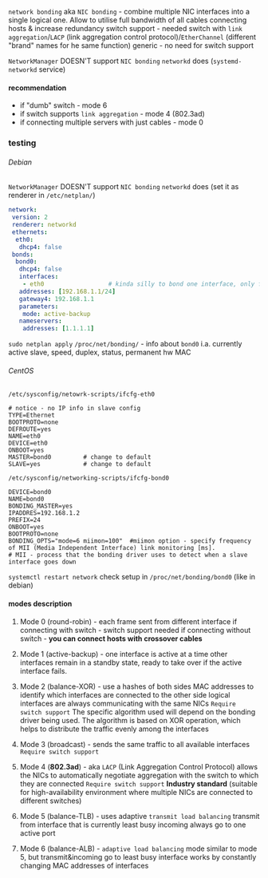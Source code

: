 `network bonding` aka `NIC bonding` - combine multiple NIC interfaces into a single logical one.
Allow to utilise full bandwidth of all cables connecting hosts & increase redundancy
	switch support - needed switch with `link aggregation`/`LACP` (link aggregation control protocol)/`EtherChannel` (different "brand" names for he same function)
	generic - no need for switch support

`NetworkManager` DOESN'T support `NIC bonding`
`networkd` does (`systemd-networkd` service)

#### recommendation
- if "dumb" switch - mode 6
- if switch supports `link aggregation` - mode 4 (802.3ad)
- if connecting multiple servers with just cables - mode 0



### testing
###### Debian
`NetworkManager` DOESN'T support `NIC bonding`
`networkd` does (set it as renderer in `/etc/netplan/`)
```yaml
network:
 version: 2
 renderer: networkd
 ethernets:
  eth0:
   dhcp4: false
 bonds:
  bond0:
   dhcp4: false
   interfaces:
    - eth0                  # kinda silly to bond one interface, only for example sake
   addresses: [192.168.1.1/24]
   gateway4: 192.168.1.1
   parameters:
    mode: active-backup
   nameservers:
    addresses: [1.1.1.1]
```
`sudo netplan apply`
`/proc/net/bonding/` - info about `bond0`
	i.a. currently active slave, speed, duplex, status, permanent hw MAC

###### CentOS
`/etc/sysconfig/netowrk-scripts/ifcfg-eth0`
```
# notice - no IP info in slave config
TYPE=Ethernet
BOOTPROTO=none
DEFROUTE=yes
NAME=eth0
DEVICE=eth0
ONBOOT=yes
MASTER=bond0         # change to default
SLAVE=yes            # change to default
```
`/etc/sysconfig/networking-scripts/ifcfg-bond0`
```
DEVICE=bond0
NAME=bond0
BONDING_MASTER=yes
IPADDRES=192.168.1.2
PREFIX=24
ONBOOT=yes
BOOTPROTO=none
BONDING_OPTS="mode=6 miimon=100"  #miimon option - specify frequency of MII (Media Independent Interface) link monitoring [ms].
# MII - process that the bonding driver uses to detect when a slave interface goes down
```
`systemctl restart network`
check setup in `/proc/net/bonding/bond0` (like in debian)


#### modes description
1.  Mode 0 (round-robin) - each frame sent from different interface
   if connecting with switch - switch support needed 
   if connecting without switch - **you can connect hosts with crossover cables**
   
2.  Mode 1 (active-backup) - one interface is active at a time
   other interfaces remain in a standby state, ready to take over if the active interface fails. 
   
3.  Mode 2 (balance-XOR) - use a hashes of both sides MAC addresses to identify which interfaces are connected to the other side
   logical interfaces are always communicating with the same NICs
	   `Require switch support`
	   The specific algorithm used will depend on the bonding driver being used.
	   The algorithm is based on XOR operation, which helps to distribute the traffic evenly among the interfaces
   
4.  Mode 3 (broadcast) - sends the same traffic to all available interfaces
	  `Require switch support`

5.  Mode 4 (**802.3ad**) - aka `LACP` (Link Aggregation Control Protocol)
   allows the NICs to automatically negotiate aggregation with the switch to which they are connected
      `Require switch support`
	  **Industry standard**
	 (suitable for high-availability environment where multiple NICs are connected to different switches)

6.  Mode 5 (balance-TLB)  - uses adaptive `transmit load balancing`
   transmit from interface that is currently least busy
   incoming always go to one active port

7.  Mode 6 (balance-ALB) - `adaptive load balancing` mode
   similar to mode 5, but transmit&incoming go to least busy interface
	   works by constantly changing MAC addresses of interfaces


